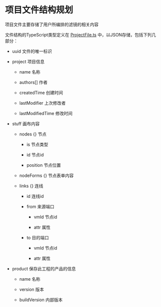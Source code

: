 # 项目文件结构规划

项目文件主要存储了用户所编排的滤镜的相关内容

文件结构的TypeScript类型定义在 [ProjectFile.ts](/src/schema/ProjectFile.ts) 中，以JSON存储，包括下列几部分：

  - uuid
    文件的唯一标识

  - project
    项目信息

      - name
        名称

      - authors[]
        作者

      - createdTime
        创建时间

      - lastModifier
        上次修改者

      - lastModifiedTime
        修改时间

  - stuff
    画布内容

      - nodes {}
        节点

          - is
            节点类型

          - id
            节点id

          - position
            节点位置

      - nodeForms {}
        节点表单内容

      - links {}
        连线

          - id
            连线id

          - from
            来源端口

              - vmId
                节点id

              - attr
                属性

          - to
            目的端口

              - vmId
                节点id

              - attr
                属性
  
  - product
    保存此工程的产品的信息

      - name
        名称

      - version
        版本

      - buildVersion
        内部版本

